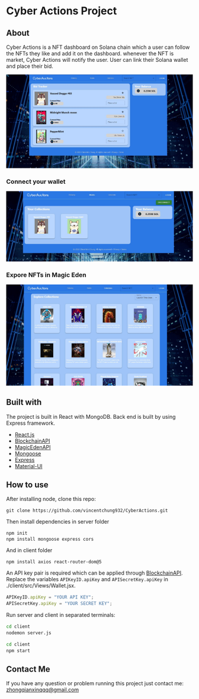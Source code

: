 # Cyber Actions Project

## About
Cyber Actions is a NFT dashboard on Solana chain which a user can follow the NFTs they like and add it on the dashboard. whenever the NFT is market, Cyber Actions will notify the user. User can link their Solana wallet and place their bid. 


![index_page_shot](./photo/index_screen_shot.JPG)

### Connect your wallet
![Wallet_page_shot](./photo/wallet_screen_shot.JPG)

### Expore NFTs in Magic Eden
![MagicEdenPage](./photo/collections_screen_shot.JPG)



## Built with
The project is built in React with MongoDB. Back end is built by using Express framework.


* [React.js](https://reactjs.org/)
* [BlockchainAPI](https://docs.blockchainapi.com/#section/About)
* [MagicEdenAPI](https://api.magiceden.dev/)
* [Mongoose](https://mongoosejs.com/docs/)
* [Express](https://expressjs.com/pt-br/)
* [Material-UI](https://github.com/mui/material-ui)

## How to use
After installing node, clone this repo:

```
git clone https://github.com/vincentchung932/CyberActions.git
````

Then install dependencies in server folder
```
npm init
npm install mongoose express cors
```
And in client folder
```
npm install axios react-router-dom@5
```

An API key pair is required which can be applied through [BlockchainAPI](https://docs.blockchainapi.com/#section/About). Replace the variables `APIKeyID.apiKey` and `APISecretKey.apiKey` in ./client/src/Views/Wallet.jsx.
```javascript
APIKeyID.apiKey = "YOUR API KEY";
APISecretKey.apiKey = "YOUR SECRET KEY";

```

Run server and client in separated terminals:

```bash
cd client
nodemon server.js
```

```bash
cd client
npm start
```

## Contact Me
If you have any question or problem running this project just contact me: [zhongqianxinqqq@gmail.com](mailto:zhongqianxinqqq@gmail.com)
